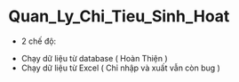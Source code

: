 # Quan_Ly_Chi_Tieu_Sinh_Hoat

- 2 chế độ:
+ Chạy dữ liệu từ database ( Hoàn Thiện ) 
+ Chạy dữ liệu từ Excel ( Chỉ nhập và xuất vẫn còn bug )